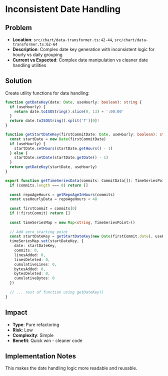 # Inconsistent Date Handling

## Problem
- **Location**: `src/chart/data-transformer.ts:42-44`, `src/chart/data-transformer.ts:62-64`
- **Description**: Complex date key generation with inconsistent logic for hourly vs daily grouping
- **Current vs Expected**: Complex date manipulation vs cleaner date handling utilities

## Solution
Create utility functions for date handling:

```typescript
function getDateKey(date: Date, useHourly: boolean): string {
  if (useHourly) {
    return date.toISOString().slice(0, 13) + ':00:00'
  }
  return date.toISOString().split('T')[0]!
}

function getStartDateKey(firstCommitDate: Date, useHourly: boolean): string {
  const startDate = new Date(firstCommitDate)
  if (useHourly) {
    startDate.setHours(startDate.getHours() - 1)
  } else {
    startDate.setDate(startDate.getDate() - 1)
  }
  return getDateKey(startDate, useHourly)
}

export function getTimeSeriesData(commits: CommitData[]): TimeSeriesPoint[] {
  if (commits.length === 0) return []
  
  const repoAgeHours = getRepoAgeInHours(commits)
  const useHourlyData = repoAgeHours < 48
  
  const firstCommit = commits[0]
  if (!firstCommit) return []
  
  const timeSeriesMap = new Map<string, TimeSeriesPoint>()
  
  // Add zero starting point
  const startDateKey = getStartDateKey(new Date(firstCommit.date), useHourlyData)
  timeSeriesMap.set(startDateKey, {
    date: startDateKey,
    commits: 0,
    linesAdded: 0,
    linesDeleted: 0,
    cumulativeLines: 0,
    bytesAdded: 0,
    bytesDeleted: 0,
    cumulativeBytes: 0
  })
  
  // ... rest of function using getDateKey()
}
```

## Impact
- **Type**: Pure refactoring
- **Risk**: Low
- **Complexity**: Simple
- **Benefit**: Quick win - cleaner code

## Implementation Notes
This makes the date handling logic more readable and reusable.